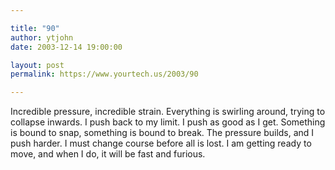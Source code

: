 ```yaml
---

title: "90"
author: ytjohn
date: 2003-12-14 19:00:00

layout: post
permalink: https://www.yourtech.us/2003/90

---
```

Incredible pressure, incredible strain.  Everything is swirling around, trying to collapse inwards.  I push back to my limit.  I push as good as I get.  Something is bound to snap, something is bound to break.  The pressure builds, and I push harder.  I must change course before all is lost.  I am getting ready to move, and when I do, it will be fast and furious.
